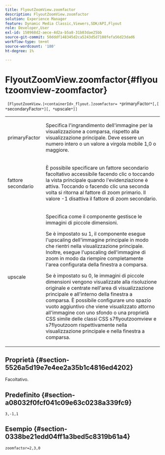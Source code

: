 ```yaml
---
title: FlyoutZoomView.zoomfactor
description: FlyoutZoomView.zoomfactor
solution: Experience Manager
feature: Dynamic Media Classic,Viewers,SDK/API,Flyout
role: Developer,User
exl-id: 150968d2-aece-4d2a-b5a8-31b03dae25bb
source-git-commit: 50dddf148345d2ca5243d5d7108fefa56d23dad6
workflow-type: tm+mt
source-wordcount: '180'
ht-degree: 1%

---
```


# FlyoutZoomView.zoomfactor{#flyoutzoomview-zoomfactor}

` [FlyoutZoomView.|<containerId>_flyout.]zoomfactor= *`primaryFactor`*[,[ *`secondaryFactor`*][, *`upscale`*]]`

<table id="table_9B98C97485DD4DEB8A6ECBCE8DF6B886"> 
 <tbody> 
  <tr> 
   <td colname="col1"> <p> <span class="codeph"> <span class="varname"> primaryFactor</span> </span> </p> </td> 
   <td colname="col2"> <p> Specifica l'ingrandimento dell'immagine per la visualizzazione a comparsa, rispetto alla visualizzazione principale. Deve essere un numero intero o un valore a virgola mobile <span class="codeph"> 1,0</span> o maggiore. </p> </td> 
  </tr> 
  <tr> 
   <td colname="col1"> <p> <span class="codeph"> <span class="varname"> fattore secondario</span> </span> </p> </td> 
   <td colname="col2"> <p> È possibile specificare un fattore secondario facoltativo accessibile facendo clic o toccando la vista principale quando l'evidenziazione è attiva. Toccando o facendo clic una seconda volta si ritorna al fattore di zoom primario. Il valore <span class="codeph"> -1</span> disattiva il fattore di zoom secondario. </p> </td> 
  </tr> 
  <tr> 
   <td colname="col1"> <p><span class="codeph"><span class="varname"> upscale</span></span> </p> </td> 
   <td colname="col2"> <p>Specifica come il componente gestisce le immagini di piccole dimensioni. </p> <p>Se è impostato su <span class="codeph"> 1</span>, il componente esegue l'upscaling dell'immagine principale in modo che rientri nella visualizzazione principale. Inoltre, esegue l'upscaling dell'immagine di zoom in modo da riempire completamente l'area configurata della finestra a comparsa. </p> <p>Se è impostato su <span class="codeph"> 0</span>, le immagini di piccole dimensioni vengono visualizzate alla risoluzione originale e centrate nell'area di visualizzazione principale e all'interno della finestra a comparsa. È possibile configurare uno spazio vuoto aggiuntivo che viene visualizzato attorno all'immagine con uno sfondo o una proprietà CSS simile delle classi CSS <span class="codeph"> s7flyoutzoomview</span> e <span class="codeph"> s7flyoutzoom</span> rispettivamente nella visualizzazione principale e nella finestra a comparsa. </p> </td> 
  </tr> 
 </tbody> 
</table>

## Proprietà {#section-5526a5d19e7e4ee2a35b1c4816ed4202}

Facoltativo.

## Predefinito {#section-a08032f0fcf041c09e63c0238a339fc9}

`3,-1,1`

## Esempio {#section-0338be21edd04ff1a3bed5c8319b61a4}

`zoomfactor=2,3,0`
